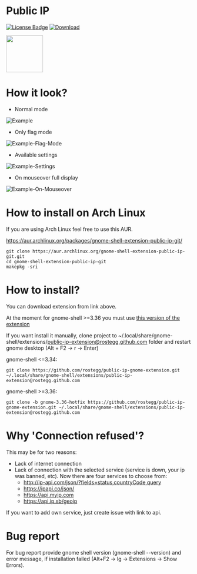 # Public IP

[![License Badge](https://img.shields.io/badge/license-MIT-blue.svg)](https://github.com/rostegg/email-spoofing-server/blob/master/LICENSE)
[![Download](https://img.shields.io/static/v1.svg?label=Shell:&message=3.26-3.32&color=orange)](https://extensions.gnome.org/extension/1677/public-ip/)

[<img src="https://github.com/JasonLG1979/gnome-shell-extensions-mediaplayer/blob/master/data/get-it-on-ego.svg?sanitize=true" height="100">](https://extensions.gnome.org/extension/1677/public-ip/)

# How it look?

* Normal mode 

![Example](../assets/example.png)

* Only flag mode

![Example-Flag-Mode](../assets/example-only-flag.png)

* Available settings

![Example-Settings](../assets/ext-settings.png)

* On mouseover full display

![Example-On-Mouseover](../assets/example-on-mouseover.gif)

# How to install on Arch Linux

If you are using Arch Linux feel free to use this AUR.

https://aur.archlinux.org/packages/gnome-shell-extension-public-ip-git/

```
git clone https://aur.archlinux.org/gnome-shell-extension-public-ip-git.git
cd gnome-shell-extension-public-ip-git
makepkg -sri
```

# How to install?

You can download extension from link above.

At the moment for gnome-shell >=3.36 you must use [this version of the extension](https://github.com/rostegg/public-ip-gnome-extension/tree/gnome-3.36-hotfix)

If you want install it manually, clone project to ~/.local/share/gnome-shell/extensions/public-ip-extension@rostegg.github.com folder and restart gnome desktop (Alt + F2 -> r -> Enter)

gnome-shell <=3.34:

```
git clone https://github.com/rostegg/public-ip-gnome-extension.git ~/.local/share/gnome-shell/extensions/public-ip-extension@rostegg.github.com 
```


gnome-shell >=3.36:

```
git clone -b gnome-3.36-hotfix https://github.com/rostegg/public-ip-gnome-extension.git ~/.local/share/gnome-shell/extensions/public-ip-extension@rostegg.github.com 
```

# Why 'Connection refused'?  
This may be for two reasons:
* Lack of internet connection  
* Lack of connection with the selected service (service is down, your ip was banned, etc). Now there are four services to choose from:  
  - http://ip-api.com/json/?fields=status,countryCode,query  
  - https://ipapi.co/json/  
  - https://api.myip.com  
  - https://api.ip.sb/geoip   

If you want to add own service, just create issue with link to api.

# Bug report  
For bug report provide gnome shell version (gnome-shell --version) and error message, if installation failed (Alt+F2 -> lg -> Extensions -> Show Errors).
